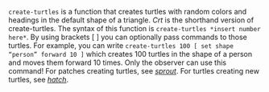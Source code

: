 `create-turtles` is a function that creates turtles with random colors and headings in the default shape of a triangle.  *Crt* is the shorthand version of create-turtles. The syntax of this function is `create-turtles *insert number here*`.  By using brackets [   ] you can optionally pass commands to those turtles. For example, you can write `create-turtles 100 [ set shape “person” forward 10 ]` which creates 100 turtles in the shape of a person and moves them forward 10 times. Only the observer can use this command!  For patches creating turtles, see [*sprout*](http://ccl.northwestern.edu/netlogo/docs/dictionary.html#sprout). For turtles creating new turtles, see [*hatch*](http://ccl.northwestern.edu/netlogo/docs/dictionary.html#hatch). 

